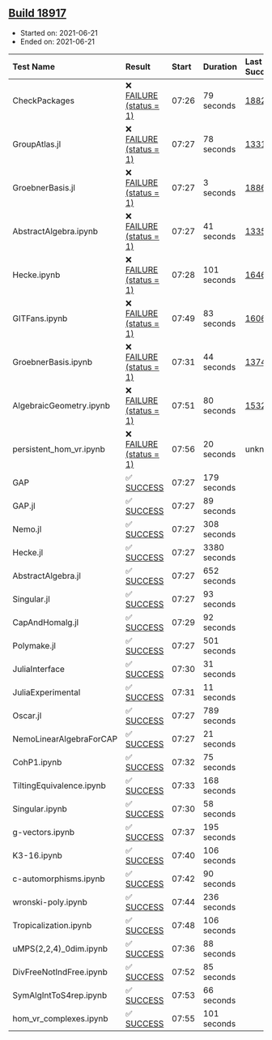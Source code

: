 ## [Build 18917](https://oscarci.mathematik.uni-kl.de/job/oscar/18917/)

* Started on: 2021-06-21
* Ended on: 2021-06-21

| Test Name    | Result | Start | Duration | Last Success | First Failure |
|:-------------|:-------|:------|:---------|:-------------|:--------------|
| CheckPackages | ❌ [FAILURE (status = 1)](https://oscarci.mathematik.uni-kl.de/job/oscar/18917/artifact/logs/build-18917/CheckPackages.log) | 07:26 | 79 seconds | [18822](https://oscarci.mathematik.uni-kl.de/job/oscar/18822/) | [18823](https://oscarci.mathematik.uni-kl.de/job/oscar/18823/) |
| GroupAtlas.jl | ❌ [FAILURE (status = 1)](https://oscarci.mathematik.uni-kl.de/job/oscar/18917/artifact/logs/build-18917/GroupAtlas.jl.log) | 07:27 | 78 seconds | [13311](https://oscarci.mathematik.uni-kl.de/job/oscar/13311/) | [13312](https://oscarci.mathematik.uni-kl.de/job/oscar/13312/) |
| GroebnerBasis.jl | ❌ [FAILURE (status = 1)](https://oscarci.mathematik.uni-kl.de/job/oscar/18917/artifact/logs/build-18917/GroebnerBasis.jl.log) | 07:27 | 3 seconds | [18864](https://oscarci.mathematik.uni-kl.de/job/oscar/18864/) | [18865](https://oscarci.mathematik.uni-kl.de/job/oscar/18865/) |
| AbstractAlgebra.ipynb | ❌ [FAILURE (status = 1)](https://oscarci.mathematik.uni-kl.de/job/oscar/18917/artifact/logs/build-18917/AbstractAlgebra.ipynb.log) | 07:27 | 41 seconds | [13355](https://oscarci.mathematik.uni-kl.de/job/oscar/13355/) | [13356](https://oscarci.mathematik.uni-kl.de/job/oscar/13356/) |
| Hecke.ipynb | ❌ [FAILURE (status = 1)](https://oscarci.mathematik.uni-kl.de/job/oscar/18917/artifact/logs/build-18917/Hecke.ipynb.log) | 07:28 | 101 seconds | [16463](https://oscarci.mathematik.uni-kl.de/job/oscar/16463/) | [16464](https://oscarci.mathematik.uni-kl.de/job/oscar/16464/) |
| GITFans.ipynb | ❌ [FAILURE (status = 1)](https://oscarci.mathematik.uni-kl.de/job/oscar/18917/artifact/logs/build-18917/GITFans.ipynb.log) | 07:49 | 83 seconds | [16068](https://oscarci.mathematik.uni-kl.de/job/oscar/16068/) | [16069](https://oscarci.mathematik.uni-kl.de/job/oscar/16069/) |
| GroebnerBasis.ipynb | ❌ [FAILURE (status = 1)](https://oscarci.mathematik.uni-kl.de/job/oscar/18917/artifact/logs/build-18917/GroebnerBasis.ipynb.log) | 07:31 | 44 seconds | [13748](https://oscarci.mathematik.uni-kl.de/job/oscar/13748/) | [13749](https://oscarci.mathematik.uni-kl.de/job/oscar/13749/) |
| AlgebraicGeometry.ipynb | ❌ [FAILURE (status = 1)](https://oscarci.mathematik.uni-kl.de/job/oscar/18917/artifact/logs/build-18917/AlgebraicGeometry.ipynb.log) | 07:51 | 80 seconds | [15322](https://oscarci.mathematik.uni-kl.de/job/oscar/15322/) | [15323](https://oscarci.mathematik.uni-kl.de/job/oscar/15323/) |
| persistent_hom_vr.ipynb | ❌ [FAILURE (status = 1)](https://oscarci.mathematik.uni-kl.de/job/oscar/18917/artifact/logs/build-18917/persistent_hom_vr.ipynb.log) | 07:56 | 20 seconds | unknown | unknown |
| GAP | ✅ [SUCCESS](https://oscarci.mathematik.uni-kl.de/job/oscar/18917/artifact/logs/build-18917/GAP.log) | 07:27 | 179 seconds |  |  |
| GAP.jl | ✅ [SUCCESS](https://oscarci.mathematik.uni-kl.de/job/oscar/18917/artifact/logs/build-18917/GAP.jl.log) | 07:27 | 89 seconds |  |  |
| Nemo.jl | ✅ [SUCCESS](https://oscarci.mathematik.uni-kl.de/job/oscar/18917/artifact/logs/build-18917/Nemo.jl.log) | 07:27 | 308 seconds |  |  |
| Hecke.jl | ✅ [SUCCESS](https://oscarci.mathematik.uni-kl.de/job/oscar/18917/artifact/logs/build-18917/Hecke.jl.log) | 07:27 | 3380 seconds |  |  |
| AbstractAlgebra.jl | ✅ [SUCCESS](https://oscarci.mathematik.uni-kl.de/job/oscar/18917/artifact/logs/build-18917/AbstractAlgebra.jl.log) | 07:27 | 652 seconds |  |  |
| Singular.jl | ✅ [SUCCESS](https://oscarci.mathematik.uni-kl.de/job/oscar/18917/artifact/logs/build-18917/Singular.jl.log) | 07:27 | 93 seconds |  |  |
| CapAndHomalg.jl | ✅ [SUCCESS](https://oscarci.mathematik.uni-kl.de/job/oscar/18917/artifact/logs/build-18917/CapAndHomalg.jl.log) | 07:29 | 92 seconds |  |  |
| Polymake.jl | ✅ [SUCCESS](https://oscarci.mathematik.uni-kl.de/job/oscar/18917/artifact/logs/build-18917/Polymake.jl.log) | 07:27 | 501 seconds |  |  |
| JuliaInterface | ✅ [SUCCESS](https://oscarci.mathematik.uni-kl.de/job/oscar/18917/artifact/logs/build-18917/JuliaInterface.log) | 07:30 | 31 seconds |  |  |
| JuliaExperimental | ✅ [SUCCESS](https://oscarci.mathematik.uni-kl.de/job/oscar/18917/artifact/logs/build-18917/JuliaExperimental.log) | 07:31 | 11 seconds |  |  |
| Oscar.jl | ✅ [SUCCESS](https://oscarci.mathematik.uni-kl.de/job/oscar/18917/artifact/logs/build-18917/Oscar.jl.log) | 07:27 | 789 seconds |  |  |
| NemoLinearAlgebraForCAP | ✅ [SUCCESS](https://oscarci.mathematik.uni-kl.de/job/oscar/18917/artifact/logs/build-18917/NemoLinearAlgebraForCAP.log) | 07:27 | 21 seconds |  |  |
| CohP1.ipynb | ✅ [SUCCESS](https://oscarci.mathematik.uni-kl.de/job/oscar/18917/artifact/logs/build-18917/CohP1.ipynb.log) | 07:32 | 75 seconds |  |  |
| TiltingEquivalence.ipynb | ✅ [SUCCESS](https://oscarci.mathematik.uni-kl.de/job/oscar/18917/artifact/logs/build-18917/TiltingEquivalence.ipynb.log) | 07:33 | 168 seconds |  |  |
| Singular.ipynb | ✅ [SUCCESS](https://oscarci.mathematik.uni-kl.de/job/oscar/18917/artifact/logs/build-18917/Singular.ipynb.log) | 07:30 | 58 seconds |  |  |
| g-vectors.ipynb | ✅ [SUCCESS](https://oscarci.mathematik.uni-kl.de/job/oscar/18917/artifact/logs/build-18917/g-vectors.ipynb.log) | 07:37 | 195 seconds |  |  |
| K3-16.ipynb | ✅ [SUCCESS](https://oscarci.mathematik.uni-kl.de/job/oscar/18917/artifact/logs/build-18917/K3-16.ipynb.log) | 07:40 | 106 seconds |  |  |
| c-automorphisms.ipynb | ✅ [SUCCESS](https://oscarci.mathematik.uni-kl.de/job/oscar/18917/artifact/logs/build-18917/c-automorphisms.ipynb.log) | 07:42 | 90 seconds |  |  |
| wronski-poly.ipynb | ✅ [SUCCESS](https://oscarci.mathematik.uni-kl.de/job/oscar/18917/artifact/logs/build-18917/wronski-poly.ipynb.log) | 07:44 | 236 seconds |  |  |
| Tropicalization.ipynb | ✅ [SUCCESS](https://oscarci.mathematik.uni-kl.de/job/oscar/18917/artifact/logs/build-18917/Tropicalization.ipynb.log) | 07:48 | 106 seconds |  |  |
| uMPS(2,2,4)_0dim.ipynb | ✅ [SUCCESS](https://oscarci.mathematik.uni-kl.de/job/oscar/18917/artifact/logs/build-18917/uMPS-2-2-4-_0dim.ipynb.log) | 07:36 | 88 seconds |  |  |
| DivFreeNotIndFree.ipynb | ✅ [SUCCESS](https://oscarci.mathematik.uni-kl.de/job/oscar/18917/artifact/logs/build-18917/DivFreeNotIndFree.ipynb.log) | 07:52 | 85 seconds |  |  |
| SymAlgIntToS4rep.ipynb | ✅ [SUCCESS](https://oscarci.mathematik.uni-kl.de/job/oscar/18917/artifact/logs/build-18917/SymAlgIntToS4rep.ipynb.log) | 07:53 | 66 seconds |  |  |
| hom_vr_complexes.ipynb | ✅ [SUCCESS](https://oscarci.mathematik.uni-kl.de/job/oscar/18917/artifact/logs/build-18917/hom_vr_complexes.ipynb.log) | 07:55 | 101 seconds |  |  |

